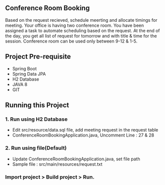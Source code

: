 ## Conference Room Booking 
Based on the request recieved, schedule meerting and allocate timings for meeting.
Your office is having two conference room. You have been assigned a task to automate scheduling based on the request.
At the end of the day, you get all list of request for tomorrow and with title & time for the session.
Conference room can be used only between 9-12 & 1-5.

## Project Pre-requisite 
- Spring Boot
- Spring Data JPA
- H2 Database
- JAVA 8
- GIT

## Running this Project

### 1. Run using H2 Database
 - Edit src/resource/data.sql file, add meeting request in the request table
 - ConferenceRoomBookingApplication.java, Uncomment Line : 27 & 28
### 2. Run using file(Default)
 - Update ConferenceRoomBookingApplication.java, set file path
 - Sample file : src/main/resources/request.txt

### Import project > Build project > Run.
